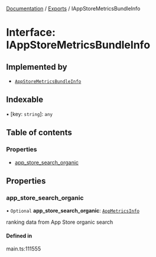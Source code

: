 [Documentation](../README.md) / [Exports](../modules.md) / IAppStoreMetricsBundleInfo

# Interface: IAppStoreMetricsBundleInfo

## Implemented by

- [`AppStoreMetricsBundleInfo`](../classes/AppStoreMetricsBundleInfo.md)

## Indexable

▪ [key: `string`]: `any`

## Table of contents

### Properties

- [app\_store\_search\_organic](IAppStoreMetricsBundleInfo.md#app_store_search_organic)

## Properties

### app\_store\_search\_organic

• `Optional` **app\_store\_search\_organic**: [`AppMetricsInfo`](../classes/AppMetricsInfo.md)

ranking data from App Store organic search

#### Defined in

main.ts:111555
